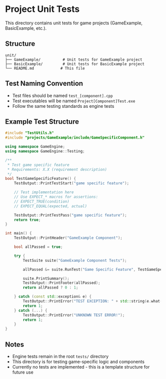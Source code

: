 # Project Unit Tests

This directory contains unit tests for game projects (GameExample, BasicExample, etc.).

## Structure

```
unit/
├── GameExample/          # Unit tests for GameExample project
├── BasicExample/         # Unit tests for BasicExample project
└── README.md            # This file
```

## Test Naming Convention

- Test files should be named `test_[component].cpp`
- Test executables will be named `Project[Component]Test.exe`
- Follow the same testing standards as engine tests

## Example Test Structure

```cpp
#include "TestUtils.h"
#include "projects/GameExample/include/GameSpecificComponent.h"

using namespace GameEngine;
using namespace GameEngine::Testing;

/**
 * Test game specific feature
 * Requirements: X.X (requirement description)
 */
bool TestGameSpecificFeature() {
    TestOutput::PrintTestStart("game specific feature");

    // Test implementation here
    // Use EXPECT_* macros for assertions:
    // EXPECT_TRUE(condition)
    // EXPECT_EQUAL(expected, actual)

    TestOutput::PrintTestPass("game specific feature");
    return true;
}

int main() {
    TestOutput::PrintHeader("GameExample Component");

    bool allPassed = true;

    try {
        TestSuite suite("GameExample Component Tests");

        allPassed &= suite.RunTest("Game Specific Feature", TestGameSpecificFeature);

        suite.PrintSummary();
        TestOutput::PrintFooter(allPassed);
        return allPassed ? 0 : 1;

    } catch (const std::exception& e) {
        TestOutput::PrintError("TEST EXCEPTION: " + std::string(e.what()));
        return 1;
    } catch (...) {
        TestOutput::PrintError("UNKNOWN TEST ERROR!");
        return 1;
    }
}
```

## Notes

- Engine tests remain in the root `tests/` directory
- This directory is for testing game-specific logic and components
- Currently no tests are implemented - this is a template structure for future use
